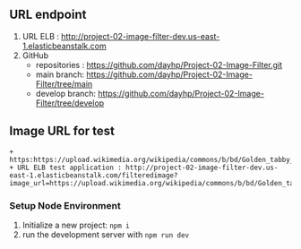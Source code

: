 ## URL endpoint
1. URL ELB : http://project-02-image-filter-dev.us-east-1.elasticbeanstalk.com
2. GitHub 
    + repositories : https://github.com/dayhp/Project-02-Image-Filter.git
    + main branch: https://github.com/dayhp/Project-02-Image-Filter/tree/main
    + develop branch: https://github.com/dayhp/Project-02-Image-Filter/tree/develop
## Image URL for test
    + https:https://upload.wikimedia.org/wikipedia/commons/b/bd/Golden_tabby_and_white_kitten_n01.jpg
    + URL ELB test application : http://project-02-image-filter-dev.us-east-1.elasticbeanstalk.com/filteredimage?image_url=https://upload.wikimedia.org/wikipedia/commons/b/bd/Golden_tabby_and_white_kitten_n01.jpg
### Setup Node Environment
1. Initialize a new project: `npm i`
2. run the development server with `npm run dev`
